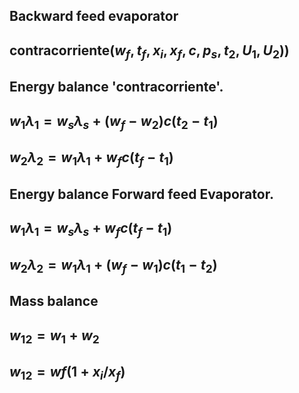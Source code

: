 ## Backward feed evaporator
## contracorriente($w_f,t_f,x_i,x_f,c,p_s,t_2,U_1,U_2$))

## Energy balance 'contracorriente'.

## $w_1 \lambda_1=w_s \lambda_s+(w_f-w_2)c(t_2-t_1)$ 
## $w_2 \lambda_2=w_1 \lambda_1 + w_fc(t_f-t_1)$

## Energy balance Forward feed Evaporator.

## $w_1 \lambda_1=w_s \lambda_s+w_fc(t_f-t_1)$ 
## $w_2 \lambda_2=w_1 \lambda_1 + (w_f-w_1)c(t_1-t_2)$
## Mass balance
## $w_{12} =w_1+w_2$
## $w_{12} = wf(1+x_i/x_f)$
